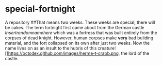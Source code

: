 # special-fortnight
A repository
##That means two weeks. These weeks are special, there will be cakes. 
The term fortnight first came about from the German castle _Insertrandomnamehere_ which was a fortress that was built entirely from the corpses of dead knight. However, human corpses make **very** bad building material, and the fort collapsed on its own after just two weeks. Now the name lives on as an insult to the hubris of this creature![]https://octodex.github.com/images/herme-t-crabb.png, the lord of the castle.
